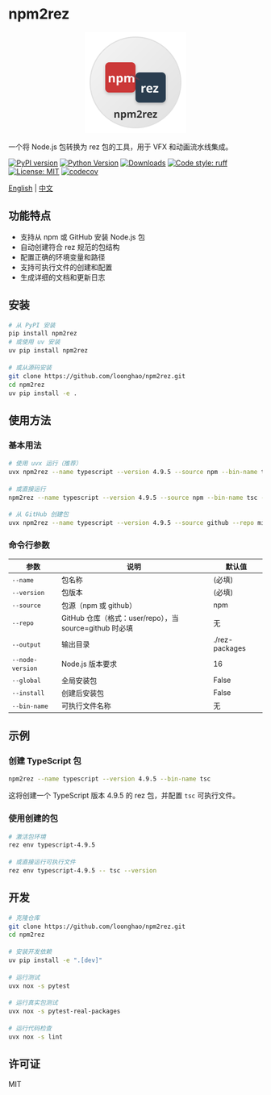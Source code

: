 # npm2rez

<div align="center">
    <img src="./logo.svg" alt="npm2rez Logo" width="200"/>
</div>

一个将 Node.js 包转换为 rez 包的工具，用于 VFX 和动画流水线集成。

[![PyPI version](https://badge.fury.io/py/npm2rez.svg)](https://badge.fury.io/py/npm2rez)
[![Python Version](https://img.shields.io/pypi/pyversions/npm2rez.svg)](https://pypi.org/project/npm2rez/)
[![Downloads](https://static.pepy.tech/badge/npm2rez)](https://pepy.tech/project/npm2rez)
[![Code style: ruff](https://img.shields.io/badge/code%20style-ruff-000000.svg)](https://github.com/astral-sh/ruff)
[![License: MIT](https://img.shields.io/badge/License-MIT-yellow.svg)](https://opensource.org/licenses/MIT)
[![codecov](https://codecov.io/gh/loonghao/npm2rez/branch/master/graph/badge.svg)](https://codecov.io/gh/loonghao/npm2rez)

[English](README.md) | [中文](README_zh.md)

## 功能特点

- 支持从 npm 或 GitHub 安装 Node.js 包
- 自动创建符合 rez 规范的包结构
- 配置正确的环境变量和路径
- 支持可执行文件的创建和配置
- 生成详细的文档和更新日志

## 安装

```bash
# 从 PyPI 安装
pip install npm2rez
# 或使用 uv 安装
uv pip install npm2rez

# 或从源码安装
git clone https://github.com/loonghao/npm2rez.git
cd npm2rez
uv pip install -e .
```

## 使用方法

### 基本用法

```bash
# 使用 uvx 运行（推荐）
uvx npm2rez --name typescript --version 4.9.5 --source npm --bin-name tsc --node-version 16.14.0

# 或直接运行
npm2rez --name typescript --version 4.9.5 --source npm --bin-name tsc --node-version 16.14.0

# 从 GitHub 创建包
uvx npm2rez --name typescript --version 4.9.5 --source github --repo microsoft/TypeScript --bin-name tsc
```

### 命令行参数

| 参数 | 说明 | 默认值 |
|------|------|--------|
| `--name` | 包名称 | (必填) |
| `--version` | 包版本 | (必填) |
| `--source` | 包源（npm 或 github） | npm |
| `--repo` | GitHub 仓库（格式：user/repo），当 source=github 时必填 | 无 |
| `--output` | 输出目录 | ./rez-packages |
| `--node-version` | Node.js 版本要求 | 16 |
| `--global` | 全局安装包 | False |
| `--install` | 创建后安装包 | False |
| `--bin-name` | 可执行文件名称 | 无 |

## 示例

### 创建 TypeScript 包

```bash
npm2rez --name typescript --version 4.9.5 --bin-name tsc
```

这将创建一个 TypeScript 版本 4.9.5 的 rez 包，并配置 `tsc` 可执行文件。

### 使用创建的包

```bash
# 激活包环境
rez env typescript-4.9.5

# 或直接运行可执行文件
rez env typescript-4.9.5 -- tsc --version
```

## 开发

```bash
# 克隆仓库
git clone https://github.com/loonghao/npm2rez.git
cd npm2rez

# 安装开发依赖
uv pip install -e ".[dev]"

# 运行测试
uvx nox -s pytest

# 运行真实包测试
uvx nox -s pytest-real-packages

# 运行代码检查
uvx nox -s lint
```

## 许可证

MIT
